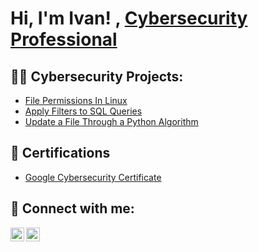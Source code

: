 <h1>Hi, I'm Ivan! , <a href="https://www.linkedin.com/in/visr92/">Cybersecurity Professional</a>

<h2>👨‍💻 Cybersecurity Projects:</h2>

- [File Permissions In Linux](https://github.com/visr92/FilePermissionsInLinux)
- [Apply Filters to SQL Queries](https://github.com/visr92/ApplyFiltersToSQLQueries)
- [Update a File Through a Python Algorithm](https://github.com/visr92/UpdateFileThroughPythonAlgorithm)


<h2>🏅 Certifications</h2>
  
- [Google Cybersecurity Certificate](https://www.credly.com/badges/266d9fe5-4ec8-4456-a45f-46cb65b96b4f/public_url)



<h2> 🤳 Connect with me:</h2>

[<img align="left" alt="JoshMadakor | LinkedIn" width="22px" src="https://cdn.jsdelivr.net/npm/simple-icons@v3/icons/linkedin.svg" />][linkedin]
[<img align="left" alt="JoshMadakor | Instagram" width="22px" src="https://cdn.jsdelivr.net/npm/simple-icons@v3/icons/instagram.svg" />][instagram]

[instagram]: https://www.instagram.com/ivanserrano.realestate/
[linkedin]: https://linkedin.com/in/visr92/

